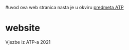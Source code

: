 #uvod
ova web stranica nasta je u okviru [predmeta ATP](https://moodle.srce.hr/2020-2021/course/view.php?id=68056)
# website
Vjezbe iz ATP-a 2021

